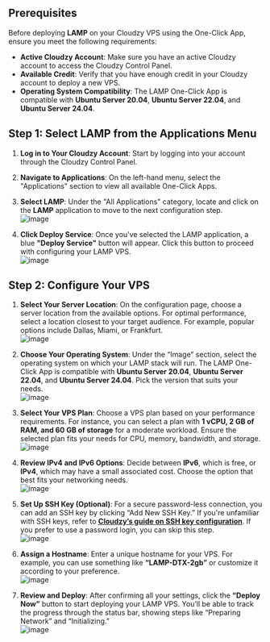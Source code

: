 ## Prerequisites

Before deploying **LAMP** on your Cloudzy VPS using the One-Click App, ensure you meet the following requirements:

- **Active Cloudzy Account**: Make sure you have an active Cloudzy account to access the Cloudzy Control Panel.
- **Available Credit**: Verify that you have enough credit in your Cloudzy account to deploy a new VPS.
- **Operating System Compatibility**: The LAMP One-Click App is compatible with **Ubuntu Server 20.04**, **Ubuntu Server 22.04**, and **Ubuntu Server 24.04**.

## Step 1: Select LAMP from the Applications Menu

1. **Log in to Your Cloudzy Account**: Start by logging into your account through the Cloudzy Control Panel.
   
2. **Navigate to Applications**: On the left-hand menu, select the "Applications" section to view all available One-Click Apps.  
   
4. **Select LAMP**: Under the "All Applications" category, locate and click on the **LAMP** application to move to the next configuration step.  
![image](https://github.com/user-attachments/assets/3196f4a1-4adf-41d1-84a7-4e901db749ba)

6. **Click Deploy Service**: Once you’ve selected the LAMP application, a blue **"Deploy Service"** button will appear. Click this button to proceed with configuring your LAMP VPS.  
![image](https://github.com/user-attachments/assets/fa4cc452-54af-48b6-b37f-c81bb3c953a9)

## Step 2: Configure Your VPS

1. **Select Your Server Location**: On the configuration page, choose a server location from the available options. For optimal performance, select a location closest to your target audience. For example, popular options include Dallas, Miami, or Frankfurt.  
   ![image](https://github.com/user-attachments/assets/f9551a4c-1c74-46c8-8852-334689f19ece)

2. **Choose Your Operating System**: Under the “Image” section, select the operating system on which your LAMP stack will run. The LAMP One-Click App is compatible with **Ubuntu Server 20.04**, **Ubuntu Server 22.04**, and **Ubuntu Server 24.04**. Pick the version that suits your needs.  
   ![image](https://github.com/user-attachments/assets/d17fd39e-a350-422e-a1b9-c57fe35bc614)

3. **Select Your VPS Plan**: Choose a VPS plan based on your performance requirements. For instance, you can select a plan with **1 vCPU, 2 GB of RAM, and 60 GB of storage** for a moderate workload. Ensure the selected plan fits your needs for CPU, memory, bandwidth, and storage.  
   ![image](https://github.com/user-attachments/assets/c8a70500-487f-414f-9ea0-6878c7e3ce0a)

4. **Review IPv4 and IPv6 Options**: Decide between **IPv6**, which is free, or **IPv4**, which may have a small associated cost. Choose the option that best fits your networking needs.  
   ![image](https://github.com/user-attachments/assets/95c9f9f2-7489-4785-b3f0-9ba6b9f8623f)

5. **Set Up SSH Key (Optional)**: For a secure password-less connection, you can add an SSH key by clicking “Add New SSH Key.” If you're unfamiliar with SSH keys, refer to **[Cloudzy’s guide on SSH key configuration](https://cloudzy.com/kb/linux/connection/)**. If you prefer to use a password login, you can skip this step.  
   ![image](https://github.com/user-attachments/assets/c9f10317-f948-483a-8360-014b4b13639a)


7. **Assign a Hostname**: Enter a unique hostname for your VPS. For example, you can use something like **“LAMP-DTX-2gb”** or customize it according to your preference.  
   ![image](https://github.com/user-attachments/assets/c04d56f4-d980-4960-b167-2dc595052e9f)

8. **Review and Deploy**: After confirming all your settings, click the **“Deploy Now”** button to start deploying your LAMP VPS. You’ll be able to track the progress through the status bar, showing steps like “Preparing Network” and “Initializing.”  
![image](https://github.com/user-attachments/assets/4eb3690c-6079-46ad-a9dd-da1a7b1eb0a3)

